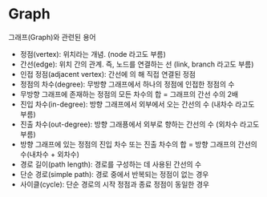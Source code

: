 # Graph
그래프(Graph)와 관련된 용어
* 정점(vertex): 위치라는 개념. (node 라고도 부름)
* 간선(edge): 위치 간의 관계. 즉, 노드를 연결하는 선 (link, branch 라고도 부름)
* 인접 정점(adjacent vertex): 간선에 의 해 직접 연결된 정점
* 정점의 차수(degree): 무방향 그래프에서 하나의 정점에 인접한 정점의 수
* 무방향 그래프에 존재하는 정점의 모든 차수의 합 = 그래프의 간선 수의 2배
* 진입 차수(in-degree): 방향 그래프에서 외부에서 오는 간선의 수 (내차수 라고도 부름)
* 진출 차수(out-degree): 방향 그래픙에서 외부로 향하는 간선의 수 (외차수 라고도 부름)
* 방향 그래프에 있는 정점의 진입 차수 또는 진출 차수의 합 = 방향 그래프의 간선의 수(내차수 + 외차수)
* 경로 길이(path length): 경로를 구성하는 데 사용된 간선의 수
* 단순 경로(simple path): 경로 중에서 반복되는 정점이 없는 경우
* 사이클(cycle): 단순 경로의 시작 정점과 종료 정점이 동일한 경우
